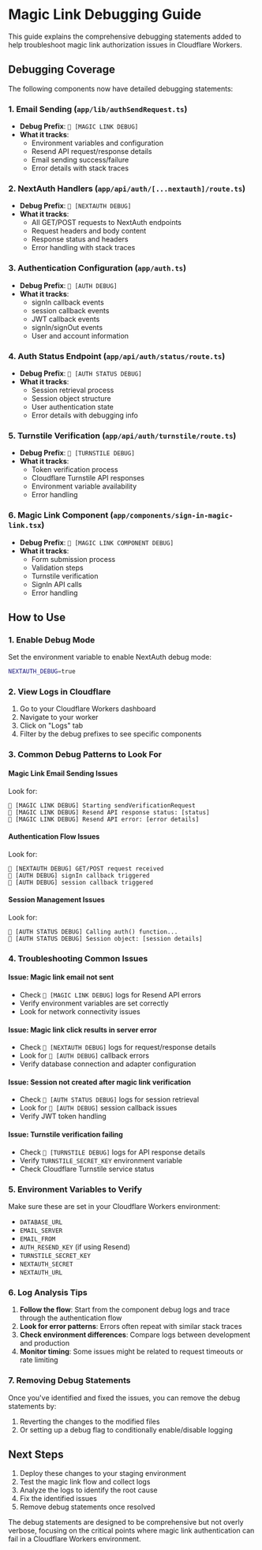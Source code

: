 # Magic Link Debugging Guide

This guide explains the comprehensive debugging statements added to help troubleshoot magic link authorization issues in Cloudflare Workers.

## Debugging Coverage

The following components now have detailed debugging statements:

### 1. Email Sending (`app/lib/authSendRequest.ts`)

- **Debug Prefix**: `🔐 [MAGIC LINK DEBUG]`
- **What it tracks**:
  - Environment variables and configuration
  - Resend API request/response details
  - Email sending success/failure
  - Error details with stack traces

### 2. NextAuth Handlers (`app/api/auth/[...nextauth]/route.ts`)

- **Debug Prefix**: `🔐 [NEXTAUTH DEBUG]`
- **What it tracks**:
  - All GET/POST requests to NextAuth endpoints
  - Request headers and body content
  - Response status and headers
  - Error handling with stack traces

### 3. Authentication Configuration (`app/auth.ts`)

- **Debug Prefix**: `🔐 [AUTH DEBUG]`
- **What it tracks**:
  - signIn callback events
  - session callback events
  - JWT callback events
  - signIn/signOut events
  - User and account information

### 4. Auth Status Endpoint (`app/api/auth/status/route.ts`)

- **Debug Prefix**: `🔐 [AUTH STATUS DEBUG]`
- **What it tracks**:
  - Session retrieval process
  - Session object structure
  - User authentication state
  - Error details with debugging info

### 5. Turnstile Verification (`app/api/auth/turnstile/route.ts`)

- **Debug Prefix**: `🔐 [TURNSTILE DEBUG]`
- **What it tracks**:
  - Token verification process
  - Cloudflare Turnstile API responses
  - Environment variable availability
  - Error handling

### 6. Magic Link Component (`app/components/sign-in-magic-link.tsx`)

- **Debug Prefix**: `🔐 [MAGIC LINK COMPONENT DEBUG]`
- **What it tracks**:
  - Form submission process
  - Validation steps
  - Turnstile verification
  - SignIn API calls
  - Error handling

## How to Use

### 1. Enable Debug Mode

Set the environment variable to enable NextAuth debug mode:

```bash
NEXTAUTH_DEBUG=true
```

### 2. View Logs in Cloudflare

1. Go to your Cloudflare Workers dashboard
2. Navigate to your worker
3. Click on "Logs" tab
4. Filter by the debug prefixes to see specific components

### 3. Common Debug Patterns to Look For

#### Magic Link Email Sending Issues

Look for:

```
🔐 [MAGIC LINK DEBUG] Starting sendVerificationRequest
🔐 [MAGIC LINK DEBUG] Resend API response status: [status]
🔐 [MAGIC LINK DEBUG] Resend API error: [error details]
```

#### Authentication Flow Issues

Look for:

```
🔐 [NEXTAUTH DEBUG] GET/POST request received
🔐 [AUTH DEBUG] signIn callback triggered
🔐 [AUTH DEBUG] session callback triggered
```

#### Session Management Issues

Look for:

```
🔐 [AUTH STATUS DEBUG] Calling auth() function...
🔐 [AUTH STATUS DEBUG] Session object: [session details]
```

### 4. Troubleshooting Common Issues

#### Issue: Magic link email not sent

- Check `🔐 [MAGIC LINK DEBUG]` logs for Resend API errors
- Verify environment variables are set correctly
- Look for network connectivity issues

#### Issue: Magic link click results in server error

- Check `🔐 [NEXTAUTH DEBUG]` logs for request/response details
- Look for `🔐 [AUTH DEBUG]` callback errors
- Verify database connection and adapter configuration

#### Issue: Session not created after magic link verification

- Check `🔐 [AUTH STATUS DEBUG]` logs for session retrieval
- Look for `🔐 [AUTH DEBUG]` session callback issues
- Verify JWT token handling

#### Issue: Turnstile verification failing

- Check `🔐 [TURNSTILE DEBUG]` logs for API response details
- Verify `TURNSTILE_SECRET_KEY` environment variable
- Check Cloudflare Turnstile service status

### 5. Environment Variables to Verify

Make sure these are set in your Cloudflare Workers environment:

- `DATABASE_URL`
- `EMAIL_SERVER`
- `EMAIL_FROM`
- `AUTH_RESEND_KEY` (if using Resend)
- `TURNSTILE_SECRET_KEY`
- `NEXTAUTH_SECRET`
- `NEXTAUTH_URL`

### 6. Log Analysis Tips

1. **Follow the flow**: Start from the component debug logs and trace through the authentication flow
2. **Look for error patterns**: Errors often repeat with similar stack traces
3. **Check environment differences**: Compare logs between development and production
4. **Monitor timing**: Some issues might be related to request timeouts or rate limiting

### 7. Removing Debug Statements

Once you've identified and fixed the issues, you can remove the debug statements by:

1. Reverting the changes to the modified files
2. Or setting up a debug flag to conditionally enable/disable logging

## Next Steps

1. Deploy these changes to your staging environment
2. Test the magic link flow and collect logs
3. Analyze the logs to identify the root cause
4. Fix the identified issues
5. Remove debug statements once resolved

The debug statements are designed to be comprehensive but not overly verbose, focusing on the critical points where magic link authentication can fail in a Cloudflare Workers environment.
